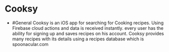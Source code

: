 # Cooksy

- #General
Cooksy is an iOS app for searching for Cooking recipes. Using Firebase cloud actions and data is received instantly. every user has the ability for signing up and saves recipes on his account.
  Cooksy provides many recipes with its details using a recipes database which is spoonacular.com
  
  
  
